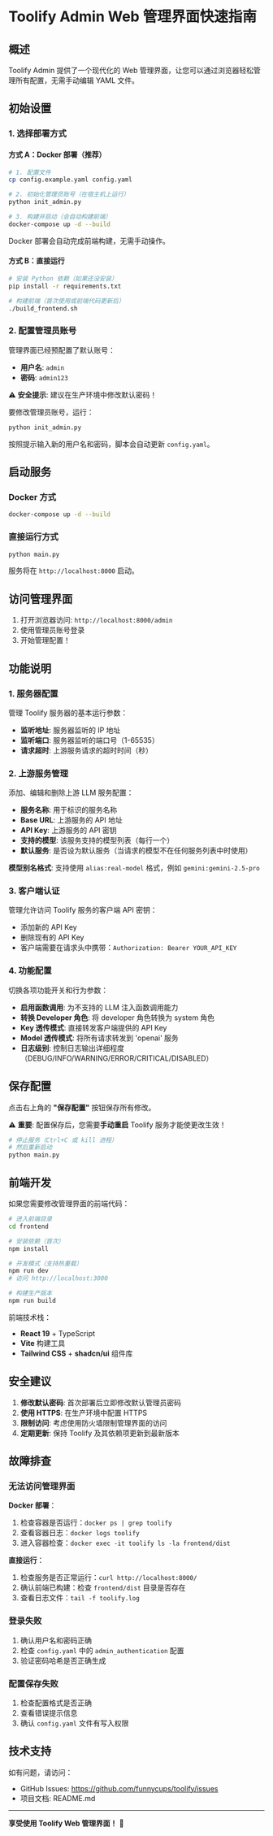 # Toolify Admin Web 管理界面快速指南

## 概述

Toolify Admin 提供了一个现代化的 Web 管理界面，让您可以通过浏览器轻松管理所有配置，无需手动编辑 YAML 文件。

## 初始设置

### 1. 选择部署方式

#### 方式 A：Docker 部署（推荐）

```bash
# 1. 配置文件
cp config.example.yaml config.yaml

# 2. 初始化管理员账号（在宿主机上运行）
python init_admin.py

# 3. 构建并启动（会自动构建前端）
docker-compose up -d --build
```

Docker 部署会自动完成前端构建，无需手动操作。

#### 方式 B：直接运行

```bash
# 安装 Python 依赖（如果还没安装）
pip install -r requirements.txt

# 构建前端（首次使用或前端代码更新后）
./build_frontend.sh
```

### 2. 配置管理员账号

管理界面已经预配置了默认账号：

- **用户名**: `admin`
- **密码**: `admin123`

⚠️ **安全提示**: 建议在生产环境中修改默认密码！

要修改管理员账号，运行：

```bash
python init_admin.py
```

按照提示输入新的用户名和密码，脚本会自动更新 `config.yaml`。

## 启动服务

### Docker 方式

```bash
docker-compose up -d --build
```

### 直接运行方式

```bash
python main.py
```

服务将在 `http://localhost:8000` 启动。

## 访问管理界面

1. 打开浏览器访问: `http://localhost:8000/admin`
2. 使用管理员账号登录
3. 开始管理配置！

## 功能说明

### 1. 服务器配置

管理 Toolify 服务器的基本运行参数：

- **监听地址**: 服务器监听的 IP 地址
- **监听端口**: 服务器监听的端口号（1-65535）
- **请求超时**: 上游服务请求的超时时间（秒）

### 2. 上游服务管理

添加、编辑和删除上游 LLM 服务配置：

- **服务名称**: 用于标识的服务名称
- **Base URL**: 上游服务的 API 地址
- **API Key**: 上游服务的 API 密钥
- **支持的模型**: 该服务支持的模型列表（每行一个）
- **默认服务**: 是否设为默认服务（当请求的模型不在任何服务列表中时使用）

**模型别名格式**: 支持使用 `alias:real-model` 格式，例如 `gemini:gemini-2.5-pro`

### 3. 客户端认证

管理允许访问 Toolify 服务的客户端 API 密钥：

- 添加新的 API Key
- 删除现有的 API Key
- 客户端需要在请求头中携带：`Authorization: Bearer YOUR_API_KEY`

### 4. 功能配置

切换各项功能开关和行为参数：

- **启用函数调用**: 为不支持的 LLM 注入函数调用能力
- **转换 Developer 角色**: 将 developer 角色转换为 system 角色
- **Key 透传模式**: 直接转发客户端提供的 API Key
- **Model 透传模式**: 将所有请求转发到 'openai' 服务
- **日志级别**: 控制日志输出详细程度（DEBUG/INFO/WARNING/ERROR/CRITICAL/DISABLED）

## 保存配置

点击右上角的 **"保存配置"** 按钮保存所有修改。

⚠️ **重要**: 配置保存后，您需要**手动重启** Toolify 服务才能使更改生效！

```bash
# 停止服务（Ctrl+C 或 kill 进程）
# 然后重新启动
python main.py
```

## 前端开发

如果您需要修改管理界面的前端代码：

```bash
# 进入前端目录
cd frontend

# 安装依赖（首次）
npm install

# 开发模式（支持热重载）
npm run dev
# 访问 http://localhost:3000

# 构建生产版本
npm run build
```

前端技术栈：
- **React 19** + TypeScript
- **Vite** 构建工具
- **Tailwind CSS** + **shadcn/ui** 组件库

## 安全建议

1. **修改默认密码**: 首次部署后立即修改默认管理员密码
2. **使用 HTTPS**: 在生产环境中配置 HTTPS
3. **限制访问**: 考虑使用防火墙限制管理界面的访问
4. **定期更新**: 保持 Toolify 及其依赖项更新到最新版本

## 故障排查

### 无法访问管理界面

**Docker 部署**：
1. 检查容器是否运行：`docker ps | grep toolify`
2. 查看容器日志：`docker logs toolify`
3. 进入容器检查：`docker exec -it toolify ls -la frontend/dist`

**直接运行**：
1. 检查服务是否正常运行：`curl http://localhost:8000/`
2. 确认前端已构建：检查 `frontend/dist` 目录是否存在
3. 查看日志文件：`tail -f toolify.log`

### 登录失败

1. 确认用户名和密码正确
2. 检查 `config.yaml` 中的 `admin_authentication` 配置
3. 验证密码哈希是否正确生成

### 配置保存失败

1. 检查配置格式是否正确
2. 查看错误提示信息
3. 确认 `config.yaml` 文件有写入权限

## 技术支持

如有问题，请访问：
- GitHub Issues: https://github.com/funnycups/toolify/issues
- 项目文档: README.md

---

**享受使用 Toolify Web 管理界面！** 🎉


